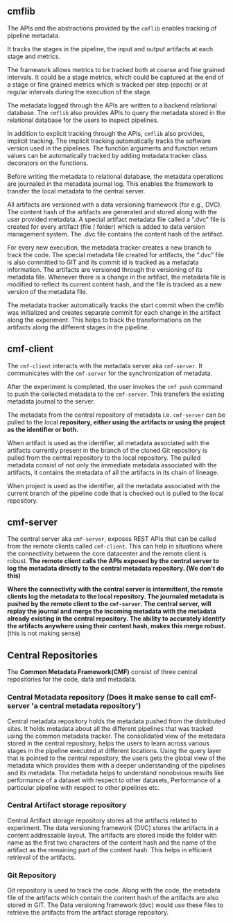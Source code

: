 ## cmflib

The APIs and the abstractions provided by the `cmflib` enables tracking of pipeline metadata. 

It tracks the stages in the pipeline, the input and output artifacts at each stage and metrics. 

The framework allows metrics to be tracked both at coarse and fine grained intervals. It could be a stage metrics, which could be captured at the end of a stage or fine grained metrics which is tracked per step (epoch) or at regular intervals during the execution of the stage. 

The metadata logged through the APIs are written to a backend relational database. The `cmflib` also provides APIs to query the metadata stored in the relational database for the users to inspect pipelines.   

In addition to explicit tracking through the APIs, `cmflib` also provides, implicit tracking. The implicit tracking automatically tracks the software version used in the pipelines. The function arguments and function return values can be automatically tracked by adding metadata tracker class decorators on the functions. 

Before writing the metadata to relational database, the metadata operations are journaled in the metadata journal log. This enables the framework to transfer the local metadata to the central server. 

All artifacts are versioned with a data versioning framework (for e.g., DVC). The content hash of the artifacts are generated and stored along with the user provided metadata. A special artifact metadata file called a “.dvc” file is created for every artifact (file / folder) which is added to data version management system. The .dvc file contains the content hash of the artifact.  

For every new execution, the metadata tracker creates a new branch to track the code. The special metadata file created for artifacts, the “.dvc” file is also committed to GIT and its commit id is tracked as a metadata information.  The artifacts are versioned through the versioning of its metadata file. Whenever there is a change in the artifact, the metadata file is modified to reflect its current content hash, and the file is tracked as a new version of the metadata file.  

The metadata tracker automatically tracks the start commit when the cmflib was initialized and creates separate commit for each change in the artifact along the experiment. This helps to track the transformations on the artifacts along the different stages in the pipeline. 

## cmf-client 

The `cmf-client` interacts with the metadata server aka `cmf-server`. It communicates with the `cmf-server` for the synchronization of metadata.  

After the experiment is completed, the user invokes the `cmf push` command to push the collected metadata to the `cmf-server`. This transfers the existing metadata journal to the server.  

The metadata from the central repository of metadata i.e. `cmf-server` can be pulled to the local **repository, either using the artifacts or using the project as the identifier or both.**

When artifact is used as the identifier, all metadata associated with the artifacts currently present in the branch of the cloned Git repository is pulled from the central repository to the local repository. The pulled metadata consist of not only the immediate metadata associated with the artifacts, it contains the metadata of all the artifacts in its chain of lineage. 

When project is used as the identifier, all the metadata associated with the current branch of the pipeline code that is checked out is pulled to the local repository. 

## cmf-server 

The central server aka `cmf-server`, exposes REST APIs that can be called from the remote clients called `cmf-client`. This can help in situations where the connectivity between the core datacenter and the remote client is robust. **The remote client calls the APIs exposed by the central server to log the metadata directly to the central metadata repository.  (We don't do this)**

**Where the connectivity with the central server is intermittent, the remote clients log the metadata to the local repository. The journaled metadata is pushed by the remote client to the `cmf-server`. The central server, will replay the journal and merge the incoming metadata with the metadata already existing in the central repository. The ability to accurately identify the artifacts anywhere using their content hash, makes this merge robust.** (this is not making sense)

## Central Repositories 

The **Common Metadata Framework(CMF)** consist of three central repositories for the code, data and metadata. 

### Central Metadata repository (Does it make sense to call cmf-server 'a central metadata repository')

Central metadata repository holds the metadata pushed from the distributed sites. It holds metadata about all the different pipelines that was tracked using the common metadata tracker.  The consolidated view of the metadata stored in the central repository, helps the users to learn across various stages in the pipeline executed at different locations. Using the query layer that is pointed to the central repository, the users gets the global view of the metadata which provides them with a deeper understanding of the pipelines and its metadata.  The metadata helps to understand nonobvious results like performance of a dataset with respect to other datasets, Performance of a particular pipeline with respect to other pipelines etc. 

### Central Artifact storage repository 

Central Artifact storage repository stores all the artifacts related to experiment. The data versioning framework (DVC) stores the artifacts in a content addressable layout. The artifacts are stored inside the folder with name as the first two characters of the content hash and the name of the artifact as the remaining part of the content hash. This helps in efficient retrieval of the artifacts.   

### Git Repository 

Git repository is used to track the code. Along with the code, the metadata file of the artifacts which contain the content hash of the artifacts are also stored in GIT. The Data versioning framework (dvc) would use these files to retrieve the artifacts from the artifact storage repository. 
